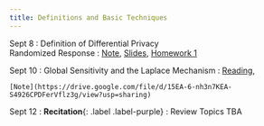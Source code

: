 ```yaml
---
title: Definitions and Basic Techniques
---
```


Sept 8
: Definition of Differential Privacy <br> Randomized Response
  : [Note](https://drive.google.com/file/d/14wzCdLWogOdBtHoJANUsCATexZnN8Yda/view?usp=sharing),
    [Slides](https://drive.google.com/file/d/1v4VWT3C09yfPaWjl_mGi7bvpkozUsk-K/view?usp=sharing),
    [Homework 1]()


Sept 10
: Global Sensitivity and the Laplace Mechanism
  : [Reading](https://www.youtube.com/watch?v=FE9ko2wtyeQ),
   <!-- [Slides](https://drive.google.com/file/d/1lOD3fOnjjLU19Q1CjJ3An9B1-PpDs0AN/view?usp=sharing), -->
    [Note](https://drive.google.com/file/d/15EA-6-nh3n7KEA-S4926CPDFerVflz3g/view?usp=sharing)



Sept 12
: **Recitation**{: .label .label-purple}
  : Review Topics TBA
